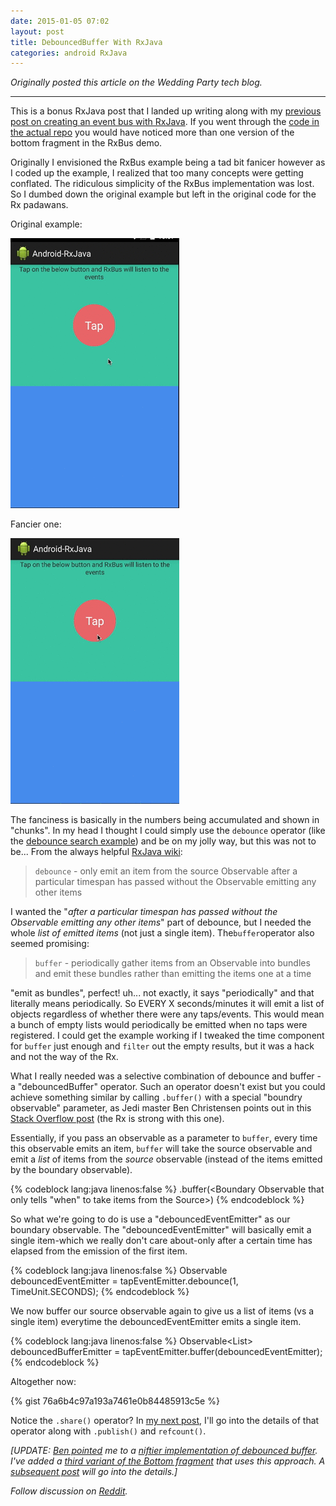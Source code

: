 ```yaml
---
date: 2015-01-05 07:02
layout: post
title: DebouncedBuffer With RxJava
categories: android RxJava
---
```


_Originally posted this article on the Wedding Party tech blog._
<hr />

This is a bonus RxJava post that I landed up writing along with my [previous post on creating an event bus with RxJava](http://blog.kaush.co/2014/06/20/implementing-an-event-bus-with-rxjava-rxbus). If you went through the [code in the actual repo](https://github.com/kaushikgopal/Android-RxJava/tree/master/app/src/main/java/com/morihacky/android/rxjava/rxbus) you would have noticed more than one version of the bottom fragment in the RxBus demo.

Originally I envisioned the RxBus example being a tad bit fanicer however as I coded up the example, I realized that too many concepts were getting conflated. The ridiculous simplicity of the RxBus implementation was lost. So I dumbed down the original example but left in the original code for the Rx padawans.

Original example:

![Simple RxBus example](/images/rxbus_simple.gif)

Fancier one:

![Fancy RxBus example](/images/rxbus_fancy.gif)

<!-- more -->

The fanciness is basically in the numbers being accumulated and shown in "chunks". In my head I thought I could simply use the `debounce` operator (like the [debounce search example](https://github.com/kaushikgopal/Android-RxJava/blob/master/app/src/main/java/com/morihacky/android/rxjava/SubjectDebounceSearchEmitterFragment.java)) and be on my jolly way, but this was not to be...  From the always helpful [RxJava wiki](https://github.com/ReactiveX/RxJava/wiki/Alphabetical-List-of-Observable-Operators):

> `debounce` - only emit an item from the source Observable after a particular timespan has passed without the Observable emitting any other items

I wanted the "*after a particular timespan has passed without the Observable emitting any other items*" part of debounce, but I needed the whole *list of emitted items* (not just a single item). The`buffer`operator also seemed promising:

> `buffer` - periodically gather items from an Observable into bundles and emit these bundles rather than emitting the items one at a time

"emit as bundles", perfect! uh... not exactly, it says "periodically" and that literally means periodically. So EVERY X seconds/minutes it will emit a list of objects regardless of whether there were any taps/events. This would mean a bunch of empty lists would periodically be emitted when no taps were registered. I could get the example working if I tweaked the time component for `buffer` just enough and `filter` out the empty results, but it was a hack and not the way of the Rx.

What I really needed was a selective combination of debounce and buffer - a "debouncedBuffer" operator. Such an operator doesn't exist but you could achieve something similar by calling `.buffer()` with a special "boundry observable" parameter, as Jedi master Ben Christensen points out in this [Stack Overflow post](http://stackoverflow.com/questions/24828897/how-to-group-events-by-idle-periods-using-reactive-extensions) (the Rx is strong with this one).

Essentially, if you pass an observable as a parameter to `buffer`, every time this observable emits an item, `buffer` will take the source observable and emit a *list* of items from the *source* observable (instead of the items emitted by the boundary observable).

{% codeblock lang:java linenos:false %}
<Source Observable For Actual Events>.buffer(<Boundary Observable that only tells "when" to take items from the Source>)
{% endcodeblock %}

So what we're going to do is use a "debouncedEventEmitter" as our boundary observable. The "debouncedEventEmitter" will basically emit a single item-which we really don't care about-only after a certain time has elapsed from the emission of the first item.

{% codeblock lang:java linenos:false %}
Observable<Object> debouncedEventEmitter = tapEventEmitter.debounce(1, TimeUnit.SECONDS);
{% endcodeblock %}

We now buffer our source observable again to give us a list of items (vs a single item) everytime the debouncedEventEmitter emits a single item.

{% codeblock lang:java linenos:false %}
Observable<List<Object>> debouncedBufferEmitter = tapEventEmitter.buffer(debouncedEventEmitter);
{% endcodeblock %}

Altogether now:

{% gist 76a6b4c97a193a7461e0b84485913c5e %}

Notice the `.share()` operator? In [my next post](http://blog.kaush.co/2015/01/21/rxjava-tip-for-the-day-share-publish-refcount-and-all-that-jazz/), I'll go into the details of that operator along with `.publish()` and `refcount()`.

*[UPDATE: [Ben pointed](https://twitter.com/benjchristensen/status/552709457856049152) me to a [niftier implementation of debounced buffer](https://gist.github.com/benjchristensen/e4524a308456f3c21c0b). I've added a [third variant of the Bottom fragment](https://github.com/kaushikgopal/Android-RxJava/blob/master/app/src/main/java/com/morihacky/android/rxjava/rxbus/RxBusDemo_Bottom3Fragment.java) that uses this approach. A [subsequent post](http://blog.kaush.co/2015/01/21/rxjava-tip-for-the-day-share-publish-refcount-and-all-that-jazz/) will go into the details.]*

_Follow discussion on [Reddit](http://www.reddit.com/r/androiddev/comments/2rffd2/debouncedbuffer_with_rxjava/)._
